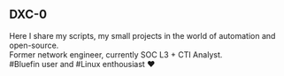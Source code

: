 ## DXC-0

Here I share my scripts, my small projects in the world of automation and open-source. \
Former network engineer, currently SOC L3 + CTI Analyst. \
#Bluefin user and #Linux enthousiast ❤️
